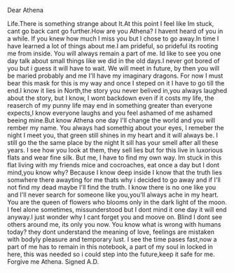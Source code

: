 Dear Athena

Life.There is something strange about It.At this point I feel like Im stuck, cant go back cant go further.How are you Athena? I havent heard of you in a while.
If you knew how much I miss you but I chose to go away.In time I have learned a lot of things about me.I am prideful, so prideful its rooting me from inside.
You will always remain a part of me. 
Id like to see you one day talk about small things like we did in the old days.I never got bored of you but i guess it will have to wait.
We will meet in future, by then you will be maried probably and me I'll have my imaginary dragons.
For now I must bear this mask for this is my way and once I steped on it I have to go till the end.I know it lies in North,the story you never belived in,you always laughed about 
the story, but I know, I wont backdown even if it costs my life, the reaserch of my punny life may end in something greater than everyone expects,I know everyone laughs and you feel ashamed of me ashamed beeing mine.But know Athena one day I'll change the world and you will rember my name.
You always had somethig about your eyes, I remeber the night I meet you, that green still shines in my heart and it will always be.
I still go the the same place by the night It sill has your smell after all these years.
I see how you look at them, they sell lies but for this live in luxorious flats and wear fine silk. But me, I have to find my own way.
Im stuck in this flat living with my friends mice and cocroaches, eat once a day but I dont mind,you know why? Because I know deep inside I know that the truth lies somwhere there awayting for me thats why i decided to go away and if I'll not find my dead maybe I'll find the truth.
I know there is no one like you and I'll never search for someone like you,you'll always ache in my heart.
You are the queen of flowers who blooms only in the dark light of the moon.
I feel alone sometimes, missunderstood but I dont mind it one day it will end anyway.I just wonder why I cant forget you and moove on. Blind I dont see others around me, its only you now.
You know what is wrong with humans today? they dont understand the meaning of love, feelings are mistaken with bodyly pleasure and temporary lust.
I see the time pases fast,now a part of me has to remain in this notebook, a part of my soul in locked in here, this was needed so i could step into the future,keep it safe for me.
Forgive me Athena. 
                                                                                                                                                                       Signed A.D. 